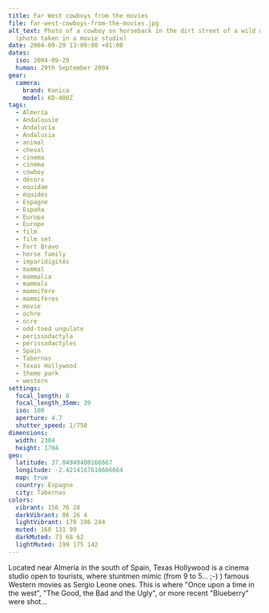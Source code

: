 ```yaml
---
title: Far West cowboys from the movies
file: far-west-cowboys-from-the-movies.jpg
alt_text: Photo of a cowboy on horseback in the dirt street of a wild west town
  (photo taken in a movie studio)
date: 2004-09-29 13:09:00 +01:00
dates:
  iso: 2004-09-29
  human: 29th September 2004
gear:
  camera:
    brand: Konica
    model: KD-400Z
tags:
  - Almería
  - Andalousie
  - Andalucía
  - Andalusia
  - animal
  - cheval
  - cinema
  - cinéma
  - cowboy
  - décors
  - equidae
  - équidés
  - Espagne
  - España
  - Europa
  - Europe
  - film
  - film set
  - Fort Bravo
  - horse family
  - imparidigités
  - mammal
  - mammalia
  - mammals
  - mammifère
  - mammifères
  - movie
  - ochre
  - ocre
  - odd-toed ungulate
  - perissodactyla
  - périssodactyles
  - Spain
  - Tabernas
  - Texas Hollywood
  - theme park
  - western
settings:
  focal_length: 8
  focal_length_35mm: 39
  iso: 100
  aperture: 4.7
  shutter_speed: 1/750
dimensions:
  width: 2304
  height: 1704
geo:
  latitude: 37.04949480166667
  longitude: -2.4214167616666664
  map: true
  country: Espagne
  city: Tabernas
colors:
  vibrant: 156 76 28
  darkVibrant: 86 26 4
  lightVibrant: 170 196 244
  muted: 160 131 99
  darkMuted: 73 68 62
  lightMuted: 199 175 142
---
```


Located near Almeria in the south of Spain, Texas Hollywood is a cinema studio open to tourists, where stuntmen mimic (from 9 to 5... ;-) ) famous Western movies as Sergio Leone ones. This is where "Once upon a time in the west", "The Good, the Bad and the Ugly", or more recent "Blueberry" were shot…

